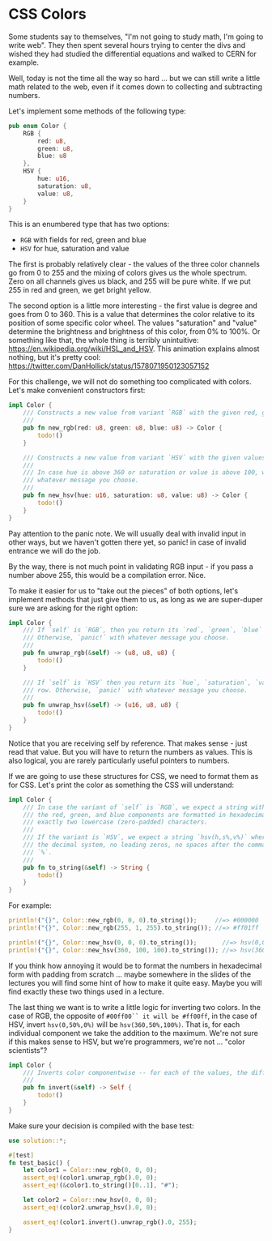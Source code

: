 # CSS Colors

Some students say to themselves, "I'm not going to study math, I'm going to write web". They then spent several hours trying to center the divs and wished they had studied the differential equations and walked to CERN for example.

Well, today is not the time all the way so hard ... but we can still write a little math related to the web, even if it comes down to collecting and subtracting numbers.

Let's implement some methods of the following type:

```rust
pub enum Color {
    RGB {
        red: u8,
        green: u8,
        blue: u8
    },
    HSV {
        hue: u16,
        saturation: u8,
        value: u8,
    }
}
```

This is an enumbered type that has two options:

- `RGB` with fields for red, green and blue
- `HSV` for hue, saturation and value

The first is probably relatively clear - the values of the three color channels go from 0 to 255 and the mixing of colors gives us the whole spectrum. Zero on all channels gives us black, and 255 will be pure white. If we put 255 in red and green, we get bright yellow.

The second option is a little more interesting - the first value is degree and goes from 0 to 360. This is a value that determines the color relative to its position of some specific color wheel. The values "saturation" and "value" determine the brightness and brightness of this color, from 0% to 100%. Or something like that, the whole thing is terribly unintuitive: https://en.wikipedia.org/wiki/HSL_and_HSV. This animation explains almost nothing, but it's pretty cool: https://twitter.com/DanHollick/status/1578071950123057152

For this challenge, we will not do something too complicated with colors. Let's make convenient constructors first:

```rust
impl Color {
    /// Constructs a new value from variant `RGB` with the given red, green, and blue values.
    ///
    pub fn new_rgb(red: u8, green: u8, blue: u8) -> Color {
        todo!()
    }

    /// Constructs a new value from variant `HSV` with the given values.
    ///
    /// In case hue is above 360 ​​or saturation or value is above 100, we expect you to `panic!` with
    /// whatever message you choose.
    ///
    pub fn new_hsv(hue: u16, saturation: u8, value: u8) -> Color {
        todo!()
    }
}
```

Pay attention to the panic note. We will usually deal with invalid input in other ways, but we haven't gotten there yet, so panic! in case of invalid entrance we will do the job.

By the way, there is not much point in validating RGB input - if you pass a number above 255, this would be a compilation error. Nice.

To make it easier for us to "take out the pieces" of both options, let's implement methods that just give them to us, as long as we are super-duper sure we are asking for the right option:

```rust
impl Color {
    /// If `self` is `RGB`, then you return its `red`, `green`, `blue` components in that order.
    /// Otherwise, `panic!` with whatever message you choose.
    ///
    pub fn unwrap_rgb(&self) -> (u8, u8, u8) {
        todo!()
    }

    /// If `self` is `HSV` then you return its `hue`, `saturation`, `value` components in this
    /// row. Otherwise, `panic!` with whatever message you choose.
    ///
    pub fn unwrap_hsv(&self) -> (u16, u8, u8) {
        todo!()
    }
}
```

Notice that you are receiving self by reference. That makes sense - just read that value. But you will have to return the numbers as values. This is also logical, you are rarely particularly useful pointers to numbers.

If we are going to use these structures for CSS, we need to format them as for CSS. Let's print the color as something the CSS will understand:

```rust
impl Color {
    /// In case the variant of `self` is `RGB`, we expect a string with the content `#rrggbb`, where
    /// the red, green, and blue components are formatted in hexadecimal, and each is
    /// exactly two lowercase (zero-padded) characters.
    ///
    /// If the variant is `HSV`, we expect a string `hsv(h,s%,v%)` where the numbers are typed in
    /// the decimal system, no leading zeros, no spaces after the commas, the second two ending in
    /// `%`.
    ///
    pub fn to_string(&self) -> String {
        todo!()
    }
}
```

For example:

```rust
println!("{}", Color::new_rgb(0, 0, 0).to_string());     //=> #000000
println!("{}", Color::new_rgb(255, 1, 255).to_string()); //=> #ff01ff

println!("{}", Color::new_hsv(0, 0, 0).to_string());       //=> hsv(0,0%,0%)
println!("{}", Color::new_hsv(360, 100, 100).to_string()); //=> hsv(360,100%,100%)
```

If you think how annoying it would be to format the numbers in hexadecimal form with padding from scratch ... maybe somewhere in the slides of the lectures you will find some hint of how to make it quite easy. Maybe you will find exactly these two things used in a lecture.

The last thing we want is to write a little logic for inverting two colors. In the case of RGB, the opposite of ` #00ff00`` it will be #ff00ff `, in the case of HSV, invert `hsv(0,50%,0%)` will be `hsv(360,50%,100%)`. That is, for each individual component we take the addition to the maximum. We're not sure if this makes sense to HSV, but we're programmers, we're not ... "color scientists"?

```rust
impl Color {
    /// Inverts color componentwise -- for each of the values, the difference with the maximum is taken.
    ///
    pub fn invert(&self) -> Self {
        todo!()
    }
}
```

Make sure your decision is compiled with the base test:

```rust
use solution::*;

#[test]
fn test_basic() {
    let color1 = Color::new_rgb(0, 0, 0);
    assert_eq!(color1.unwrap_rgb().0, 0);
    assert_eq!(&color1.to_string()[0..1], "#");

    let color2 = Color::new_hsv(0, 0, 0);
    assert_eq!(color2.unwrap_hsv().0, 0);

    assert_eq!(color1.invert().unwrap_rgb().0, 255);
}
```
